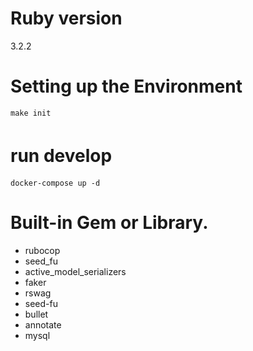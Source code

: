 
# Ruby version
3.2.2

# Setting up the Environment
```shell
make init
```


# run develop　
```shell
docker-compose up -d  
```

# Built-in Gem or Library.
- rubocop
- seed_fu
- active_model_serializers
- faker
- rswag
- seed-fu
- bullet
- annotate
- mysql

